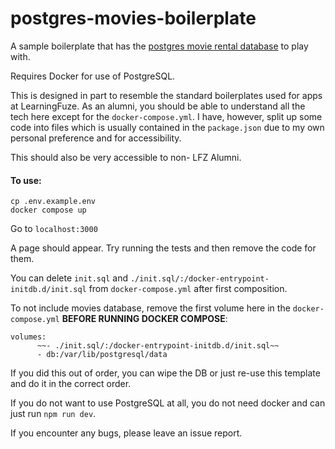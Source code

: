 # postgres-movies-boilerplate

A sample boilerplate that has the [postgres movie rental database](https://www.postgresqltutorial.com/postgresql-sample-database/) to play with.

Requires Docker for use of PostgreSQL.

This is designed in part to resemble the standard boilerplates used for apps at LearningFuze. As an alumni, you should be able to understand all the tech here except for the `docker-compose.yml`. I have, however, split up some code into files which is usually contained in the `package.json` due to my own personal preference and for accessibility. 

This should also be very accessible to non- LFZ Alumni. 

#### To use:

```
cp .env.example.env
docker compose up
```

Go to `localhost:3000`

A page should appear. Try running the tests and then remove the code for them.

You can delete `init.sql` and `./init.sql/:/docker-entrypoint-initdb.d/init.sql` from `docker-compose.yml` after first composition.

To not include movies database, remove the first volume here in the `docker-compose.yml` **BEFORE RUNNING DOCKER COMPOSE**:
```
volumes:
      ~~- ./init.sql/:/docker-entrypoint-initdb.d/init.sql~~
      - db:/var/lib/postgresql/data
```
If you did this out of order, you can wipe the DB or just re-use this template and do it in the correct order.

If you do not want to use PostgreSQL at all, you do not need docker and can just run `npm run dev`.

If you encounter any bugs, please leave an issue report.
